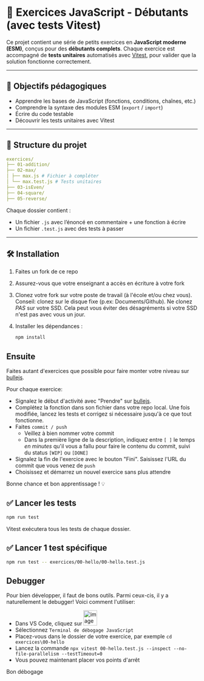 # 🧪 Exercices JavaScript - Débutants (avec tests Vitest)

Ce projet contient une série de petits exercices en **JavaScript moderne (ESM)**, conçus pour des **débutants complets**. Chaque exercice est accompagné de **tests unitaires** automatisés avec [Vitest](https://vitest.dev/), pour valider que la solution fonctionne correctement.

---

## 🚀 Objectifs pédagogiques

- Apprendre les bases de JavaScript (fonctions, conditions, chaînes, etc.)
- Comprendre la syntaxe des modules ESM (`export` / `import`)
- Écrire du code testable
- Découvrir les tests unitaires avec Vitest

---

## 📁 Structure du projet

```yaml
exercices/
├── 01-addition/
├── 02-max/
│ ├── max.js # Fichier à compléter
│ └── max.test.js # Tests unitaires
├── 03-isEven/
├── 04-square/
├── 05-reverse/
```

Chaque dossier contient :

- Un fichier `.js` avec l’énoncé en commentaire + une fonction à écrire
- Un fichier `.test.js` avec des tests à passer

---

## 🛠️ Installation

1. Faites un fork de ce repo
2. Assurez-vous que votre enseignant a accès en écriture à votre fork
3. Clonez votre fork sur votre poste de travail (à l'école et/ou chez vous).  
   Conseil: clonez sur le disque fixe (p.ex: Documents/Github). Ne clonez _PAS_ sur votre SSD. Cela peut vous éviter des désagréments si votre SSD n'est pas avec vous un jour.
4. Installer les dépendances :

   ```bash
   npm install
   ```

## Ensuite

Faites autant d'exercices que possible pour faire monter votre niveau sur [bullejs](https://bullejs.w3.pm2etml.ch/).

Pour chaque exercice:

- Signalez le début d'activité avec "Prendre" sur [bullejs](https://bullejs.w3.pm2etml.ch/exo).
- Complétez la fonction dans son fichier dans votre repo local. Une fois modifiée, lancez les tests et corrigez si nécessaire jusqu'à ce que tout fonctionne.
- Faites `commit / push`
  - Veillez à bien nommer votre commit
  - Dans la première ligne de la description, indiquez entre `[ ]` le temps _en minutes_ qu'il vous a fallu pour faire le contenu du commit, suivi du status `[WIP]` ou `[DONE]`
- Signalez la fin de l'exercice avec le bouton "Fini". Saisissez l'URL du commit que vous venez de `push`
- Choisissez et démarrez un nouvel exercice sans plus attendre

Bonne chance et bon apprentissage ! 💡

## ✅ Lancer les tests

```bash
npm run test
```

Vitest exécutera tous les tests de chaque dossier.

## ✅ Lancer 1 test spécifique

```bash
npm run test -- exercices/00-hello/00-hello.test.js
```

## Debugger

Pour bien développer, il faut de bons outils. Parmi ceux-cis, il y a naturellement le debugger! Voici comment l'utiliser:

- Dans VS Code, cliquez sur <img width="36" height="40" alt="image" src="https://github.com/user-attachments/assets/7856f283-ef56-4b7a-a663-ca71156413b5" />
- Sélectionnez `Terminal de débogage JavaScript`
- Placez-vous dans le dossier de votre exercice, par exemple `cd exercices\00-hello`
- Lancez la commande `npx vitest 00-hello.test.js --inspect --no-file-parallelism --testTimeout=0`
- Vous pouvez maintenant placer vos points d'arrêt

Bon débogage
